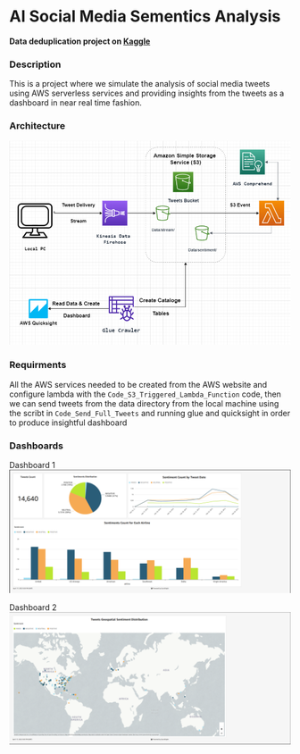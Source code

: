 # AI Social Media Sementics Analysis
**Data deduplication project on [Kaggle](https://www.kaggle.com/code/mostafafathy4869/data-fuzzy-matching-and-de-duplication)**

### Description
This is a project where we simulate the analysis of social media tweets using AWS serverless services and providing insights from the tweets as a dashboard in near real time fashion.

### Architecture

<img src="images/Solution Architect.png" alt="solution architecture"  width="800"/>

### Requirments
All the AWS services needed to be created from the AWS website and configure lambda with the `Code_S3_Triggered_Lambda_Function`  code, then we can send tweets from the data directory from the local machine using the scribt in `Code_Send_Full_Tweets`  and running glue and quicksight in order to produce insightful dashboard

### Dashboards
Dashboard 1
<img src="images/Dashboard1.png" alt="Dashboard1"  width="800"/>

Dashboard 2
<img src="images/Dashboard2.png" alt="Dashboard2"  width="800"/>
 
